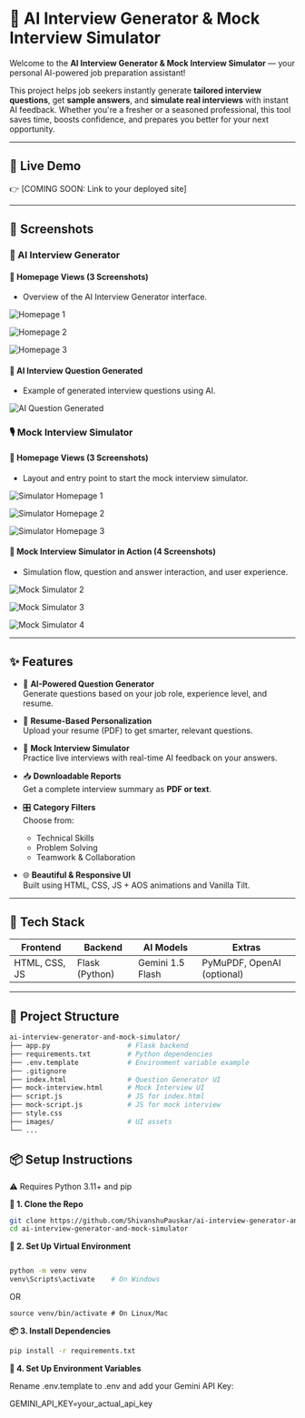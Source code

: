 # 🤖 AI Interview Generator & Mock Interview Simulator

Welcome to the **AI Interview Generator & Mock Interview Simulator** — your personal AI-powered job preparation assistant!

This project helps job seekers instantly generate **tailored interview questions**, get **sample answers**, and **simulate real interviews** with instant AI feedback. Whether you're a fresher or a seasoned professional, this tool saves time, boosts confidence, and prepares you better for your next opportunity.

---

## 🚀 Live Demo

👉 [COMING SOON: Link to your deployed site]

---

## 📸 Screenshots

### 🧠 AI Interview Generator

#### 🔹 Homepage Views (3 Screenshots)
- Overview of the AI Interview Generator interface.

![Homepage 1](images/readme1.png)

![Homepage 2](images/readme2.png)

![Homepage 3](images/readme3.png)

#### 🔹 AI Interview Question Generated
- Example of generated interview questions using AI.

![AI Question Generated](images/readme4.png)


### 🎙️ Mock Interview Simulator

#### 🔹 Homepage Views (3 Screenshots)
- Layout and entry point to start the mock interview simulator.

![Simulator Homepage 1](images/readme5.png)

![Simulator Homepage 2](images/readme6.png)

![Simulator Homepage 3](images/readme7.png)

#### 🔹 Mock Interview Simulator in Action (4 Screenshots)
- Simulation flow, question and answer interaction, and user experience.


![Mock Simulator 2](images/readme9.png)

![Mock Simulator 3](images/readme10.png)

![Mock Simulator 4](images/readme11.png)


---

## ✨ Features

- 🔎 **AI-Powered Question Generator**  
  Generate questions based on your job role, experience level, and resume.

- 📄 **Resume-Based Personalization**  
  Upload your resume (PDF) to get smarter, relevant questions.

- 💬 **Mock Interview Simulator**  
  Practice live interviews with real-time AI feedback on your answers.

- 📥 **Downloadable Reports**  
  Get a complete interview summary as **PDF or text**.

- 🎛️ **Category Filters**  
  Choose from:
  - Technical Skills  
  - Problem Solving  
  - Teamwork & Collaboration

- 🌐 **Beautiful & Responsive UI**  
  Built using HTML, CSS, JS + AOS animations and Vanilla Tilt.

---

## 🧠 Tech Stack

| Frontend       | Backend       | AI Models        | Extras              |
|----------------|----------------|------------------|----------------------|
| HTML, CSS, JS  | Flask (Python) | Gemini 1.5 Flash | PyMuPDF, OpenAI (optional) |

---

## 📂 Project Structure

```bash
ai-interview-generator-and-mock-simulator/
├── app.py                   # Flask backend
├── requirements.txt         # Python dependencies
├── .env.template            # Environment variable example
├── .gitignore
├── index.html               # Question Generator UI
├── mock-interview.html      # Mock Interview UI
├── script.js                # JS for index.html
├── mock-script.js           # JS for mock interview
├── style.css
├── images/                  # UI assets
└── ...
```
## 📦 Setup Instructions

⚠️ Requires Python 3.11+ and pip

**🔧 1. Clone the Repo**
```bash
git clone https://github.com/ShivanshuPauskar/ai-interview-generator-and-mock-simulator.git
cd ai-interview-generator-and-mock-simulator
```
**🧪 2. Set Up Virtual Environment**

```bash

python -m venv venv
venv\Scripts\activate    # On Windows
```
 OR
```
source venv/bin/activate # On Linux/Mac
```
**📦 3. Install Dependencies**

```bash
pip install -r requirements.txt
```
**🔑 4. Set Up Environment Variables**

Rename .env.template to .env and add your Gemini API Key:

GEMINI_API_KEY=your_actual_api_key
